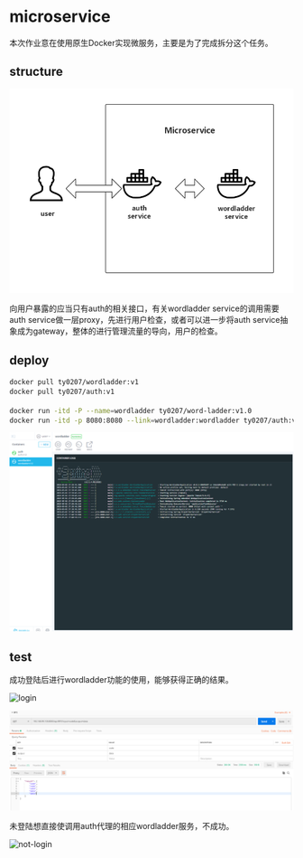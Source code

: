# microservice

本次作业意在使用原生Docker实现微服务，主要是为了完成拆分这个任务。

## structure

![structure](.\structure.png)

向用户暴露的应当只有auth的相关接口，有关wordladder service的调用需要auth service做一层proxy，先进行用户检查，或者可以进一步将auth service抽象成为gateway，整体的进行管理流量的导向，用户的检查。

## deploy

```bash
docker pull ty0207/wordladder:v1
docker pull ty0207/auth:v1

docker run -itd -P --name=wordladder ty0207/word-ladder:v1.0
docker run -itd -p 8080:8080 --link=wordladder:wordladder ty0207/auth:v1.0
```

![deploy](./deploy.png)

## test

成功登陆后进行wordladder功能的使用，能够获得正确的结果。

![login](/login.png)

![result](./result.png)

未登陆想直接使调用auth代理的相应wordladder服务，不成功。

![not-login](D:\杂七杂八课程\SE418\microservice\not-login.png)